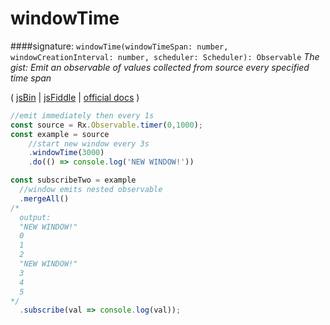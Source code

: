 # windowTime
####signature: `windowTime(windowTimeSpan: number, windowCreationInterval: number, scheduler: Scheduler): Observable`
*The gist: Emit an observable of values collected from source every specified time span*

( [jsBin](http://jsbin.com/mifayacoqo/1/edit?js,console) | [jsFiddle](https://jsfiddle.net/qg6qfqLz/45/) | [official docs](http://reactivex.io/rxjs/class/es6/Observable.js~Observable.html#instance-method-windowTime) )
```js
//emit immediately then every 1s
const source = Rx.Observable.timer(0,1000);
const example = source
    //start new window every 3s
    .windowTime(3000)
    .do(() => console.log('NEW WINDOW!'))

const subscribeTwo = example 
  //window emits nested observable
  .mergeAll()
/*
  output:
  "NEW WINDOW!"
  0
  1
  2
  "NEW WINDOW!"
  3
  4
  5
*/
  .subscribe(val => console.log(val));
```